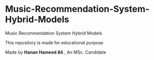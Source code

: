 # Music-Recommendation-System-Hybrid-Models
Music Recommendation System Hybrid Models

This repository is made for educational purpose


Made by **Hanan Hameed Ali** , An MSc. Candidate
